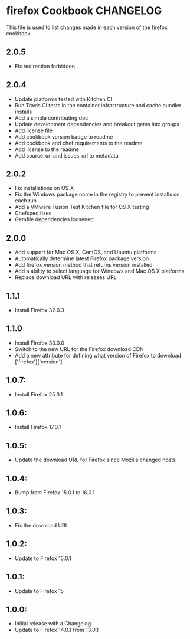 firefox Cookbook CHANGELOG
==========================
This file is used to list changes made in each version of the firefox cookbook.

## 2.0.5
* Fix redirection forbidden 

## 2.0.4
* Update platforms tested with Kitchen CI
* Run Travis CI tests in the container infrastructure and cache bundler installs
* Add a simple contributing doc
* Update development dependencies and breakout gems into groups
* Add license file
* Add cookbook version badge to readme
* Add cookbook and chef requirements to the readme
* Add license to the readme
* Add source_url and issues_url to metadata

## 2.0.2
* Fix installations on OS X
* Fix the Windows package name in the registry to prevent installs on each run
* Add a VMware Fusion Test Kitchen file for OS X testing
* Chefspec fixes
* Gemfile dependencies loosened

## 2.0.0
* Add support for Mac OS X, CentOS, and Ubuntu platforms
* Automatically determine latest Firefox package version
* Add firefox_version method that returns version installed
* Add a ability to select language for Windows and Mac OS X platforms
* Replace download URL with releases URL

## 1.1.1
* Install Firefox 32.0.3

## 1.1.0
* Install Firefox 30.0.0
* Switch to the new URL for the Firefox download CDN
* Add a new attribute for defining what version of Firefox to download ['firefox']['version']

## 1.0.7:
* Install Firefox 25.0.1

## 1.0.6:
* Install Firefox 17.0.1

## 1.0.5:
* Update the download URL for Firefox since Mozilla changed hosts

## 1.0.4:
* Bump from Firefox 15.0.1 to 16.0.1

## 1.0.3:
* Fix the download URL

## 1.0.2:
* Update to Firefox 15.0.1

## 1.0.1:
* Update to Firefox 15

## 1.0.0:
* Initial release with a Changelog
* Update to Firefox 14.0.1 from 13.0.1
